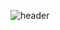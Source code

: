 ![header](https://capsule-render.vercel.app/api?type=venom&text=:HISEHOONAN:&fontColor=FFFFFF&fontSize=80)
